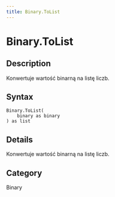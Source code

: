 ```yaml
---
title: Binary.ToList
---
```


# Binary.ToList


## Description

Konwertuje wartość binarną na listę liczb.


## Syntax

```powerquery
Binary.ToList(
    binary as binary
) as list
```


## Details

Konwertuje wartość binarną na listę liczb.



## Category
Binary
